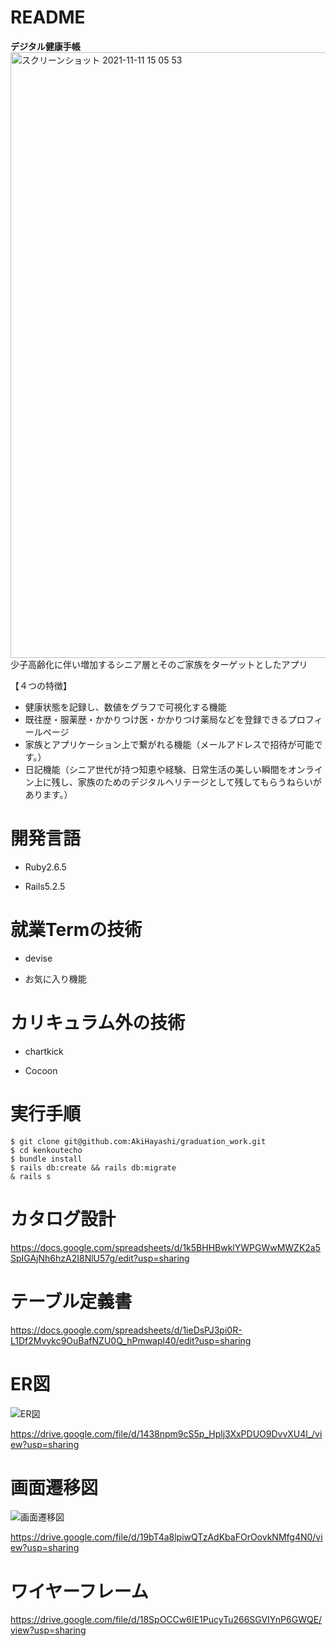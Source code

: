 # README

**デジタル健康手帳**
<img width="969" alt="スクリーンショット 2021-11-11 15 05 53" src="https://user-images.githubusercontent.com/86763078/141669444-723041a7-dee4-4cf5-9b7d-96730d1223e7.png">
少子高齢化に伴い増加するシニア層とそのご家族をターゲットとしたアプリ

【４つの特徴】
- 健康状態を記録し、数値をグラフで可視化する機能
- 既往歴・服薬歴・かかりつけ医・かかりつけ薬局などを登録できるプロフィールページ
- 家族とアプリケーション上で繋がれる機能（メールアドレスで招待が可能です。）
- 日記機能（シニア世代が持つ知恵や経験、日常生活の美しい瞬間をオンライン上に残し、家族のためのデジタルヘリテージとして残してもらうねらいがあります。）


# 開発言語

+ Ruby2.6.5

+ Rails5.2.5

# 就業Termの技術

+ devise

+ お気に入り機能

# カリキュラム外の技術

+ chartkick

+ Cocoon

# 実行手順

```
$ git clone git@github.com:AkiHayashi/graduation_work.git
$ cd kenkoutecho
$ bundle install
$ rails db:create && rails db:migrate
& rails s
```

# カタログ設計
https://docs.google.com/spreadsheets/d/1k5BHHBwklYWPGWwMWZK2a5SpIGAjNh6hzA2I8NlU57g/edit?usp=sharing

# テーブル定義書
https://docs.google.com/spreadsheets/d/1ieDsPJ3pi0R-L1Df2Mvykc9OuBafNZU0Q_hPmwapl40/edit?usp=sharing

# ER図
![ER図](https://user-images.githubusercontent.com/86763078/142825787-eabcddbd-4dbc-4ec5-a2ec-775e202c9889.jpg)


https://drive.google.com/file/d/1438npm9cS5p_Hplj3XxPDUO9DvvXU4l_/view?usp=sharing

# 画面遷移図
![画面遷移図](https://user-images.githubusercontent.com/86763078/142723494-9c5a35bd-8da9-4698-a85e-450324b92b61.jpeg)


https://drive.google.com/file/d/19bT4a8lpiwQTzAdKbaFOrOovkNMfg4N0/view?usp=sharing

# ワイヤーフレーム
https://drive.google.com/file/d/18SpOCCw6IE1PucyTu266SGVIYnP6GWQE/view?usp=sharing
